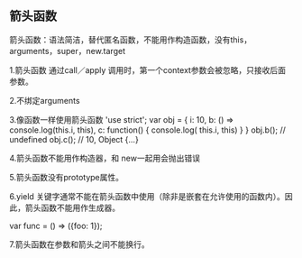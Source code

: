 ## 箭头函数

箭头函数：语法简洁，替代匿名函数，不能用作构造函数，没有this，arguments，super，new.target

1.箭头函数 通过call／apply 调用时，第一个context参数会被忽略，只接收后面参数。

2.不绑定arguments

3.像函数一样使用箭头函数
'use strict';
var obj = {
  i: 10,
  b: () => console.log(this.i, this),
  c: function() {
    console.log( this.i, this)
  }
}
obj.b(); 
// undefined
obj.c(); 
// 10, Object {...}

4.箭头函数不能用作构造器，和 new一起用会抛出错误


5.箭头函数没有prototype属性。

6.yield 关键字通常不能在箭头函数中使用（除非是嵌套在允许使用的函数内）。因此，箭头函数不能用作生成器。

var func = () => ({foo: 1});

7.箭头函数在参数和箭头之间不能换行。



